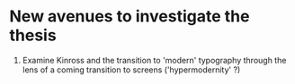 # New avenues to investigate the thesis #


1. Examine Kinross and the transition to 'modern' typography through the lens of a coming transition to screens ('hypermodernity' ?)





